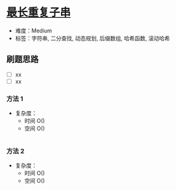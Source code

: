 # [最长重复子串](https://leetcode-cn.com/problems/longest-repeating-substring/)

- 难度：Medium
- 标签：字符串, 二分查找, 动态规划, 后缀数组, 哈希函数, 滚动哈希

## 刷题思路

- [ ] xx
- [ ] xx

### 方法 1

- 复杂度：
    - 时间 O()
    - 空间 O()

``` js

```

### 方法 2

- 复杂度：
    - 时间 O()
    - 空间 O()

``` js

```
